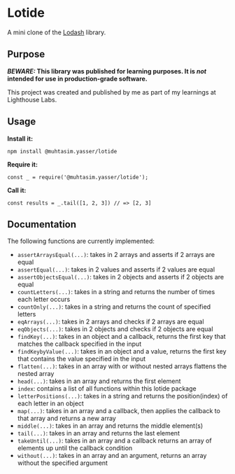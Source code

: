 # Lotide

A mini clone of the [Lodash](https://lodash.com) library.

## Purpose

**_BEWARE:_ This library was published for learning purposes. It is _not_ intended for use in production-grade software.**

This project was created and published by me as part of my learnings at Lighthouse Labs. 

## Usage

**Install it:**

`npm install @muhtasim.yasser/lotide`

**Require it:**

`const _ = require('@muhtasim.yasser/lotide');`

**Call it:**

`const results = _.tail([1, 2, 3]) // => [2, 3]`

## Documentation

The following functions are currently implemented:

* `assertArraysEqual(...)`: takes in 2 arrays and asserts if 2 arrays are equal
* `assertEqual(...)`: takes in 2 values and asserts if 2 values are equal
* `assertObjectsEqual(...)`: takes in 2 objects and asserts if 2 objects are equal
* `countLetters(...)`: takes in a string and returns the number of times each letter occurs 
* `countOnly(...)`: takes in a string and returns the count of specified letters
* `eqArrays(...)`: takes in 2 arrays and checks if 2 arrays are equal
* `eqObjects(...)`: takes in 2 objects and checks if 2 objects are equal
* `findKey(...)`: takes in an object and a callback, returns the first key that matches the callback specified in the input
* `findKeybyValue(...)`: takes in an object and a value, returns the first key that contains the value specified in the input
* `flatten(...)`: takes in an array with or without nested arrays flattens the nested array 
* `head(...)`: takes in an array and returns the first element
* `index`: contains a list of all functions within this lotide package
* `letterPositions(...)`: takes in a string and returns the position(index) of each letter in an object
* `map(...)`: takes in an array and a callback, then applies the callback to that array and returns a new array
* `middle(...)`: takes in an array and returns the middle element(s)
* `tail(...)`: takes in an array and returns the last element
* `takeUntil(...)`: takes in an array and a callback returns an array of elements up until the callback condition
* `without(...)`: takes in an array and an argument, returns an array without the specified argument

